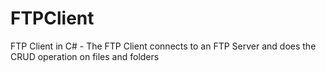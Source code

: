 # FTPClient
FTP Client in C# - 
The FTP Client connects to an FTP Server and does the CRUD operation on files and folders
